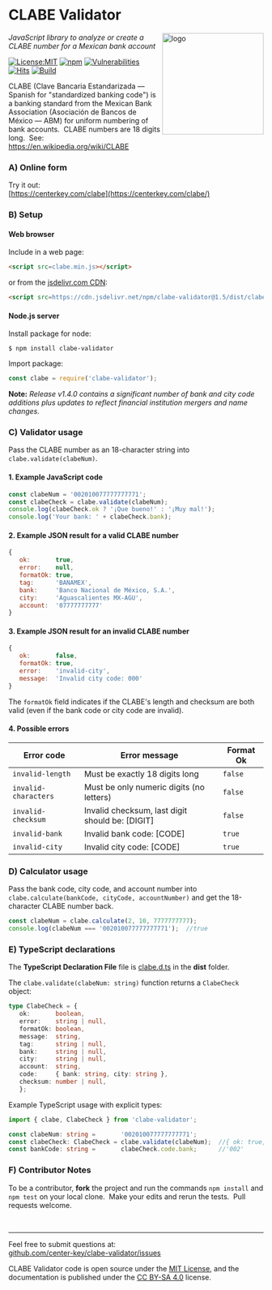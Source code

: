 # CLABE Validator
<img src=https://centerkey.com/graphics/center-key-logo.svg align=right width=200 alt=logo>

_JavaScript library to analyze or create a CLABE number for a Mexican bank account_

[![License:MIT](https://img.shields.io/badge/License-MIT-blue.svg)](https://github.com/center-key/clabe-validator/blob/master/LICENSE.txt)
[![npm](https://img.shields.io/npm/v/clabe-validator.svg)](https://www.npmjs.com/package/clabe-validator)
[![Vulnerabilities](https://snyk.io/test/github/center-key/clabe-validator/badge.svg)](https://snyk.io/test/github/center-key/clabe-validator)
[![Hits](https://data.jsdelivr.com/v1/package/npm/clabe-validator/badge?style=rounded)](https://www.jsdelivr.com/package/npm/clabe-validator)
[![Build](https://travis-ci.com/center-key/clabe-validator.svg)](https://travis-ci.com/center-key/clabe-validator)

CLABE (Clave Bancaria Estandarizada &mdash; Spanish for "standardized banking code") is a banking
standard from the Mexican Bank Association (Asociación de Bancos de México &mdash; ABM) for
uniform numbering of bank accounts.&nbsp; CLABE numbers are 18 digits long.&nbsp;
See: https://en.wikipedia.org/wiki/CLABE

### A) Online form
Try it out:<br>
[https://centerkey.com/clabe](https://centerkey.com/clabe/)

### B) Setup
#### Web browser
Include in a web page:
```html
<script src=clabe.min.js></script>
```
or from the [jsdelivr.com CDN](https://www.jsdelivr.com/package/npm/clabe-validator):
```html
<script src=https://cdn.jsdelivr.net/npm/clabe-validator@1.5/dist/clabe.min.js></script>
```
#### Node.js server
Install package for node:
```shell
$ npm install clabe-validator
```
Import package:
```javascript
const clabe = require('clabe-validator');
```

**Note:** _Release v1.4.0 contains a significant number of bank and city code additions plus
updates to reflect financial institution mergers and name changes._

### C) Validator usage
Pass the CLABE number as an 18-character string into `clabe.validate(clabeNum)`.

#### 1. Example JavaScript code
```javascript
const clabeNum = '002010077777777771';
const clabeCheck = clabe.validate(clabeNum);
console.log(clabeCheck.ok ? '¡Que bueno!' : '¡Muy mal!');
console.log('Your bank: ' + clabeCheck.bank);
```

#### 2. Example JSON result for a valid CLABE number
```javascript
{
   ok:       true,
   error:    null,
   formatOk: true,
   tag:      'BANAMEX',
   bank:     'Banco Nacional de México, S.A.',
   city:     'Aguascalientes MX-AGU',
   account:  '07777777777'
}
```

#### 3. Example JSON result for an invalid CLABE number
```javascript
{
   ok:       false,
   formatOk: true,
   error:    'invalid-city',
   message:  'Invalid city code: 000'
}
```
The `formatOk` field indicates if the CLABE's length and checksum are both valid (even if the bank
code or city code are invalid).

#### 4. Possible errors
| Error code           | Error message                                   | Format Ok |
| -------------------- | ----------------------------------------------- | ----------|
| `invalid-length`     | Must be exactly 18 digits long                  | `false`   |
| `invalid-characters` | Must be only numeric digits (no letters)        | `false`   |
| `invalid-checksum`   | Invalid checksum, last digit should be: [DIGIT] | `false`   |
| `invalid-bank`       | Invalid bank code: [CODE]                       | `true`    |
| `invalid-city`       | Invalid city code: [CODE]                       | `true`    |

### D) Calculator usage
Pass the bank code, city code, and account number into
`clabe.calculate(bankCode, cityCode, accountNumber)`
and get the 18-character CLABE number back.

```javascript
const clabeNum = clabe.calculate(2, 10, 7777777777);
console.log(clabeNum === '002010077777777771');  //true
```

### E) TypeScript declarations
The **TypeScript Declaration File** file is [clabe.d.ts](dist/clabe.d.ts) in the **dist** folder.

The `clabe.validate(clabeNum: string)` function returns a `ClabeCheck` object:
```typescript
type ClabeCheck = {
   ok:       boolean,
   error:    string | null,
   formatOk: boolean,
   message:  string,
   tag:      string | null,
   bank:     string | null,
   city:     string | null,
   account:  string,
   code:     { bank: string, city: string },
   checksum: number | null,
   };
```

Example TypeScript usage with explicit types:
```typescript
import { clabe, ClabeCheck } from 'clabe-validator';

const clabeNum: string =       '002010077777777771';
const clabeCheck: ClabeCheck = clabe.validate(clabeNum);  //{ ok: true, error: null, ... }
const bankCode: string =       clabeCheck.code.bank;      //'002'
```

### F) Contributor Notes
To be a contributor, **fork** the project and run the commands `npm install` and `npm test` on your
local clone.&nbsp; Make your edits and rerun the tests.&nbsp; Pull requests welcome.

<br>

---
Feel free to submit questions at:<br>
[github.com/center-key/clabe-validator/issues](https://github.com/center-key/clabe-validator/issues)

CLABE Validator code is open source under the [MIT License](LICENSE.txt),
and the documentation is published under the
[CC BY-SA 4.0](https://creativecommons.org/licenses/by-sa/4.0) license.
